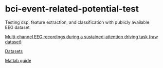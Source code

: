 # bci-event-related-potential-test
Testing dsp, feature extraction, and classification with publicly available EEG dataset

[Multi-channel EEG recordings during a sustained-attention driving task (raw dataset)](https://www.nature.com/articles/s41597-019-0027-4)

[Datasets](https://figshare.com/articles/dataset/Multi-channel_EEG_recordings_during_a_sustained-attention_driving_task_preprocessed_dataset_/7666055/3)

[Matlab guide](https://figshare.com/articles/dataset/Multi-channel_EEG_recordings_during_a_sustained-attention_driving_task/6427334/5?file=14252852)
